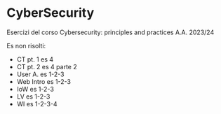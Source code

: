 # CyberSecurity
Esercizi del corso Cybersecurity: principles and practices A.A. 2023/24

Es non risolti:
- CT pt. 1 es 4
- CT pt. 2 es 4 parte 2
- User A. es 1-2-3
- Web Intro es 1-2-3
- IoW es 1-2-3
- LV es 1-2-3
- WI es 1-2-3-4